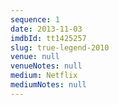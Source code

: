 ```yaml
---
sequence: 1
date: 2013-11-03
imdbId: tt1425257
slug: true-legend-2010
venue: null
venueNotes: null
medium: Netflix
mediumNotes: null
---
```


